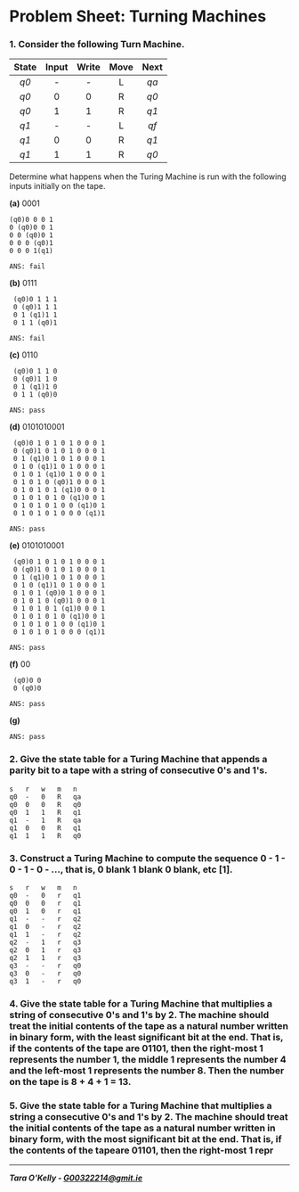 # Problem Sheet: Turning Machines

### 1. Consider the following Turn Machine.

| State         | Input        | Write        | Move       | Next         |
|:-----------:|:-----------:|:-----------:|:-----------:|:-----------:|
| *q0*        | -               | -               | L               |  *qa*  |
| *q0*        | 0              |  0              | R               | *q0*  |
| *q0*        | 1              |  1              | R               | *q1*  |
| *q1*        | -               | -               | L               |  *qf*  |
| *q1*        | 0              |  0              | R               | *q1*  |
| *q1*        | 1              |  1              | R               | *q0*  |

Determine what happens when the Turing Machine is run with the following inputs initially on the tape.

**(a)** 0001

```
(q0)0 0 0 1
0 (q0)0 0 1
0 0 (q0)0 1
0 0 0 (q0)1
0 0 0 1(q1)

ANS: fail
```

**(b)** 0111

```
 (q0)0 1 1 1
 0 (q0)1 1 1
 0 1 (q1)1 1
 0 1 1 (q0)1

ANS: fail
```

**(c)** 0110

```
 (q0)0 1 1 0
 0 (q0)1 1 0
 0 1 (q1)1 0
 0 1 1 (q0)0

ANS: pass
```

**(d)** 0101010001

```
 (q0)0 1 0 1 0 1 0 0 0 1
 0 (q0)1 0 1 0 1 0 0 0 1
 0 1 (q1)0 1 0 1 0 0 0 1
 0 1 0 (q1)1 0 1 0 0 0 1
 0 1 0 1 (q1)0 1 0 0 0 1
 0 1 0 1 0 (q0)1 0 0 0 1
 0 1 0 1 0 1 (q1)0 0 0 1
 0 1 0 1 0 1 0 (q1)0 0 1
 0 1 0 1 0 1 0 0 (q1)0 1
 0 1 0 1 0 1 0 0 0 (q1)1

ANS: pass
```

**(e)** 0101010001

```
 (q0)0 1 0 1 0 1 0 0 0 1
 0 (q0)1 0 1 0 1 0 0 0 1
 0 1 (q1)0 1 0 1 0 0 0 1
 0 1 0 (q1)1 0 1 0 0 0 1
 0 1 0 1 (q0)0 1 0 0 0 1
 0 1 0 1 0 (q0)1 0 0 0 1
 0 1 0 1 0 1 (q1)0 0 0 1
 0 1 0 1 0 1 0 (q1)0 0 1
 0 1 0 1 0 1 0 0 (q1)0 1
 0 1 0 1 0 1 0 0 0 (q1)1

ANS: pass
```

**(f)** 00

```
 (q0)0 0
 0 (q0)0

ANS: pass
```

**(g)**

```
ANS: pass
```

### 2. Give the state table for a Turing Machine that appends a parity bit to a tape with a string of consecutive 0's and 1's.

```
s 	r 	w 	m 	n
q0	-	0	R 	qa
q0	0	0   R   q0
q0	1	1   R   q1
q1	- 	1   R   qa
q1	0   0   R   q1
q1	1   1   R   q0
```

### 3. Construct a Turing Machine to compute the sequence 0 - 1 - 0 - 1 - 0 - ..., that is, 0 blank 1 blank 0 blank, etc [1].

```
s 	r 	w 	m 	n
q0	- 	0 	r 	q1
q0	0 	0	r	q1
q0	1	0	r	q1
q1	- 	- 	r 	q2
q1	0 	-	r	q2
q1	1	-	r	q2
q2	- 	1 	r 	q3
q2	0 	1	r	q3
q2	1	1	r	q3
q3	- 	- 	r 	q0
q3	0 	-	r	q0
q3	1	-	r	q0
```

### 4. Give the state table for a Turing Machine that multiplies a string of consecutive 0's and 1's by 2. The machine should treat the initial contents of the tape as a natural number written in binary form, with the least significant bit at the end. That is, if the contents of the tape are 01101, then the right-most 1 represents the number 1, the middle 1 represents the number 4 and the left-most 1 represents the number 8. Then the number on the tape is 8 + 4 + 1 = 13.

### 5. Give the state table for a Turing Machine that multiplies a string a consecutive 0's and 1's by 2. The machine should treat the initial contents of the tape as a natural number written in binary form, with the most significant bit at the end. That is, if the contents of the tapeare 01101, then the right-most 1 repr

-----

__*Tara O'Kelly - G00322214@gmit.ie*__